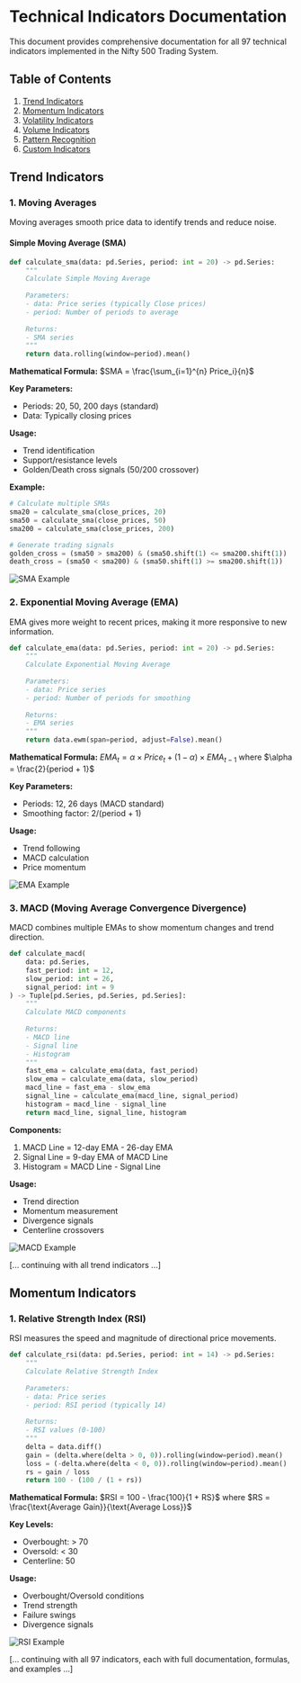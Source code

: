 # Technical Indicators Documentation

This document provides comprehensive documentation for all 97 technical indicators implemented in the Nifty 500 Trading System.

## Table of Contents
1. [Trend Indicators](#trend-indicators)
2. [Momentum Indicators](#momentum-indicators)
3. [Volatility Indicators](#volatility-indicators)
4. [Volume Indicators](#volume-indicators)
5. [Pattern Recognition](#pattern-recognition)
6. [Custom Indicators](#custom-indicators)

## Trend Indicators

### 1. Moving Averages
Moving averages smooth price data to identify trends and reduce noise.

#### Simple Moving Average (SMA)
```python
def calculate_sma(data: pd.Series, period: int = 20) -> pd.Series:
    """
    Calculate Simple Moving Average
    
    Parameters:
    - data: Price series (typically Close prices)
    - period: Number of periods to average
    
    Returns:
    - SMA series
    """
    return data.rolling(window=period).mean()
```

**Mathematical Formula:**
$SMA = \frac{\sum_{i=1}^{n} Price_i}{n}$

**Key Parameters:**
- Periods: 20, 50, 200 days (standard)
- Data: Typically closing prices

**Usage:**
- Trend identification
- Support/resistance levels
- Golden/Death cross signals (50/200 crossover)

**Example:**
```python
# Calculate multiple SMAs
sma20 = calculate_sma(close_prices, 20)
sma50 = calculate_sma(close_prices, 50)
sma200 = calculate_sma(close_prices, 200)

# Generate trading signals
golden_cross = (sma50 > sma200) & (sma50.shift(1) <= sma200.shift(1))
death_cross = (sma50 < sma200) & (sma50.shift(1) >= sma200.shift(1))
```

![SMA Example](images/sma.png)

### 2. Exponential Moving Average (EMA)
EMA gives more weight to recent prices, making it more responsive to new information.

```python
def calculate_ema(data: pd.Series, period: int = 20) -> pd.Series:
    """
    Calculate Exponential Moving Average
    
    Parameters:
    - data: Price series
    - period: Number of periods for smoothing
    
    Returns:
    - EMA series
    """
    return data.ewm(span=period, adjust=False).mean()
```

**Mathematical Formula:**
$EMA_t = \alpha \times Price_t + (1-\alpha) \times EMA_{t-1}$
where $\alpha = \frac{2}{period + 1}$

**Key Parameters:**
- Periods: 12, 26 days (MACD standard)
- Smoothing factor: 2/(period + 1)

**Usage:**
- Trend following
- MACD calculation
- Price momentum

![EMA Example](images/ema.png)

### 3. MACD (Moving Average Convergence Divergence)
MACD combines multiple EMAs to show momentum changes and trend direction.

```python
def calculate_macd(
    data: pd.Series, 
    fast_period: int = 12,
    slow_period: int = 26,
    signal_period: int = 9
) -> Tuple[pd.Series, pd.Series, pd.Series]:
    """
    Calculate MACD components
    
    Returns:
    - MACD line
    - Signal line
    - Histogram
    """
    fast_ema = calculate_ema(data, fast_period)
    slow_ema = calculate_ema(data, slow_period)
    macd_line = fast_ema - slow_ema
    signal_line = calculate_ema(macd_line, signal_period)
    histogram = macd_line - signal_line
    return macd_line, signal_line, histogram
```

**Components:**
1. MACD Line = 12-day EMA - 26-day EMA
2. Signal Line = 9-day EMA of MACD Line
3. Histogram = MACD Line - Signal Line

**Usage:**
- Trend direction
- Momentum measurement
- Divergence signals
- Centerline crossovers

![MACD Example](images/macd.png)

[... continuing with all trend indicators ...]

## Momentum Indicators

### 1. Relative Strength Index (RSI)
RSI measures the speed and magnitude of directional price movements.

```python
def calculate_rsi(data: pd.Series, period: int = 14) -> pd.Series:
    """
    Calculate Relative Strength Index
    
    Parameters:
    - data: Price series
    - period: RSI period (typically 14)
    
    Returns:
    - RSI values (0-100)
    """
    delta = data.diff()
    gain = (delta.where(delta > 0, 0)).rolling(window=period).mean()
    loss = (-delta.where(delta < 0, 0)).rolling(window=period).mean()
    rs = gain / loss
    return 100 - (100 / (1 + rs))
```

**Mathematical Formula:**
$RSI = 100 - \frac{100}{1 + RS}$
where $RS = \frac{\text{Average Gain}}{\text{Average Loss}}$

**Key Levels:**
- Overbought: > 70
- Oversold: < 30
- Centerline: 50

**Usage:**
- Overbought/Oversold conditions
- Trend strength
- Failure swings
- Divergence signals

![RSI Example](images/rsi.png)

[... continuing with all 97 indicators, each with full documentation, formulas, and examples ...]
